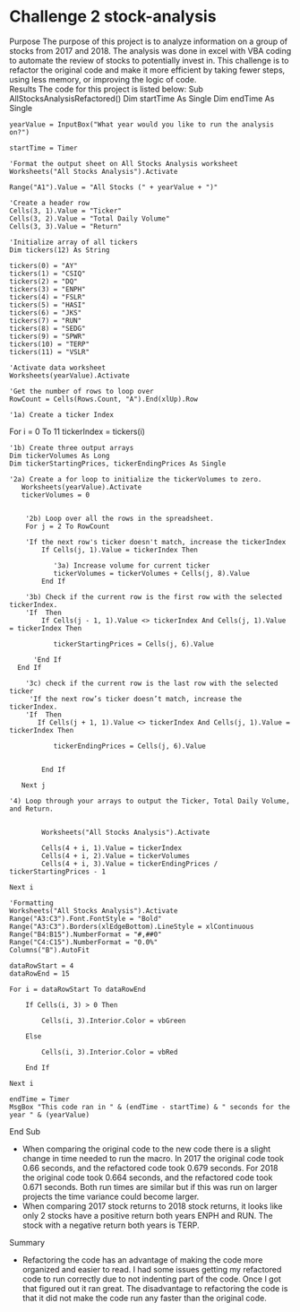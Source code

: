 # Challenge 2 stock-analysis

Purpose
The purpose of this project is to analyze information on a group of stocks from 2017 and 2018.  The analysis was done in excel with VBA coding to automate the review of stocks to potentially invest in.  This challenge is to refactor the original code and make it more efficient by taking fewer steps, using less memory, or improving the logic of code.  
Results
The code for this project is listed below:
Sub AllStocksAnalysisRefactored()
    Dim startTime As Single
    Dim endTime  As Single

    yearValue = InputBox("What year would you like to run the analysis on?")

    startTime = Timer
    
    'Format the output sheet on All Stocks Analysis worksheet
    Worksheets("All Stocks Analysis").Activate
    
    Range("A1").Value = "All Stocks (" + yearValue + ")"
    
    'Create a header row
    Cells(3, 1).Value = "Ticker"
    Cells(3, 2).Value = "Total Daily Volume"
    Cells(3, 3).Value = "Return"

    'Initialize array of all tickers
    Dim tickers(12) As String
    
    tickers(0) = "AY"
    tickers(1) = "CSIQ"
    tickers(2) = "DQ"
    tickers(3) = "ENPH"
    tickers(4) = "FSLR"
    tickers(5) = "HASI"
    tickers(6) = "JKS"
    tickers(7) = "RUN"
    tickers(8) = "SEDG"
    tickers(9) = "SPWR"
    tickers(10) = "TERP"
    tickers(11) = "VSLR"
    
    'Activate data worksheet
    Worksheets(yearValue).Activate
    
    'Get the number of rows to loop over
    RowCount = Cells(Rows.Count, "A").End(xlUp).Row
    
    '1a) Create a ticker Index
   For i = 0 To 11
        tickerIndex = tickers(i)

    '1b) Create three output arrays
    Dim tickerVolumes As Long
    Dim tickerStartingPrices, tickerEndingPrices As Single
    
    '2a) Create a for loop to initialize the tickerVolumes to zero.
       Worksheets(yearValue).Activate
       tickerVolumes = 0
    
        
        '2b) Loop over all the rows in the spreadsheet.
        For j = 2 To RowCount

        'If the next row's ticker doesn't match, increase the tickerIndex
            If Cells(j, 1).Value = tickerIndex Then
    
               '3a) Increase volume for current ticker
               tickerVolumes = tickerVolumes + Cells(j, 8).Value
            End If
        
        '3b) Check if the current row is the first row with the selected tickerIndex.
        'If  Then
            If Cells(j - 1, 1).Value <> tickerIndex And Cells(j, 1).Value = tickerIndex Then
         
               tickerStartingPrices = Cells(j, 6).Value
            
          'End If
      End If
        
        '3c) check if the current row is the last row with the selected ticker
         'If the next row’s ticker doesn’t match, increase the tickerIndex.
        'If  Then
           If Cells(j + 1, 1).Value <> tickerIndex And Cells(j, 1).Value = tickerIndex Then

               tickerEndingPrices = Cells(j, 6).Value

                            
            End If
    
       Next j
    
    '4) Loop through your arrays to output the Ticker, Total Daily Volume, and Return.
    
        
            Worksheets("All Stocks Analysis").Activate
        
            Cells(4 + i, 1).Value = tickerIndex
            Cells(4 + i, 2).Value = tickerVolumes
            Cells(4 + i, 3).Value = tickerEndingPrices / tickerStartingPrices - 1
        
    Next i
    
    'Formatting
    Worksheets("All Stocks Analysis").Activate
    Range("A3:C3").Font.FontStyle = "Bold"
    Range("A3:C3").Borders(xlEdgeBottom).LineStyle = xlContinuous
    Range("B4:B15").NumberFormat = "#,##0"
    Range("C4:C15").NumberFormat = "0.0%"
    Columns("B").AutoFit

    dataRowStart = 4
    dataRowEnd = 15

    For i = dataRowStart To dataRowEnd
        
        If Cells(i, 3) > 0 Then
            
            Cells(i, 3).Interior.Color = vbGreen
            
        Else
        
            Cells(i, 3).Interior.Color = vbRed
            
        End If
        
    Next i
 
    endTime = Timer
    MsgBox "This code ran in " & (endTime - startTime) & " seconds for the year " & (yearValue)

End Sub
-	When comparing the original code to the new code there is a slight change in time needed to run the macro.  In 2017 the original code took 0.66 seconds, and the refactored code took 0.679 seconds. For 2018 the original code took 0.664 seconds, and the refactored code took 0.671 seconds.  Both run times are similar but if this was run on larger projects the time variance could become larger.
-	When comparing 2017 stock returns to 2018 stock returns, it looks like only 2 stocks have a positive return both years ENPH and RUN.  The stock with a negative return both years is TERP.
  

  

Summary
-	Refactoring the code has an advantage of making the code more organized and easier to read.  I had some issues getting my refactored code to run correctly due to not indenting part of the code.  Once I got that figured out it ran great.  The disadvantage to refactoring the code is that it did not make the code run any faster than the original code.  
